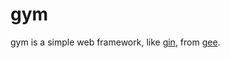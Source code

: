 # gym

gym is a simple web framework,
like [gin](https://github.com/gin-gonic/gin), from [gee](https://github.com/geektutu/7days-golang/tree/master/gee-web).
